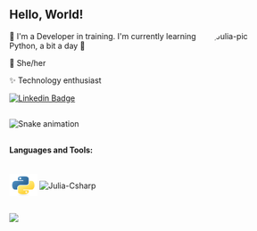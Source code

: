 ## Hello, World!
 <div>
    <img align="right" alt="Julia-pic" height="150" width="150" style="border-radius:50px;" src="https://blogger.googleusercontent.com/img/b/R29vZ2xl/AVvXsEiuNshVOGYfPtk-LwdbNW5OYLKpVn91UZeHCKRwKmeksOVta__No0Ok_HgnL1SxFThvxtVMaj_wxwEHwS8SlXMLKO06-tnFwHiowMFAOXdMnOvNtJp3v43G7mdpKYjJ1r8EejK-juk6XAwyWa3YVj9WZQo-KkUhV_eIN1lbZq2VTVO6PXotmMrLS-ns-Q/s320/Meu%20GIF%20em%20roxo.gif">
</div>

🧡 I'm a Developer in training. I'm currently learning Python, a bit a day 🧡 

🍄 She/her 

✨ Technology enthusiast


[![Linkedin Badge](https://img.shields.io/badge/-LinkedIn-blue?style=flat-square&logo=Linkedin&logoColor=white&link=https://www.linkedin.com/in/juliasofreio/)](https://www.linkedin.com/in/juliasofreio/) 

##

![Snake animation](https://github.com/juliasofreio/juliasofreio/blob/output/github-contribution-grid-snake.svg)

##

#### Languages and Tools:
<div style="display: inline_block"><br>
  <img align="center" alt="Julia-Python" height="40" width="50" src="https://raw.githubusercontent.com/devicons/devicon/master/icons/python/python-original.svg">
  <img align="center" alt="Julia-Csharp" height="70" width="80" src="https://cdn.jsdelivr.net/gh/devicons/devicon/icons/git/git-plain-wordmark.svg">
 </div>
 
##
<div>
    <a href="http://github.com/juliasofreio">
    <img height="180em" src="https://github-readme-stats.vercel.app/api?username=juliasofreio&show_icons=true&theme=dracula&include_all_commits=true&count_private=true"/>   
</div>
